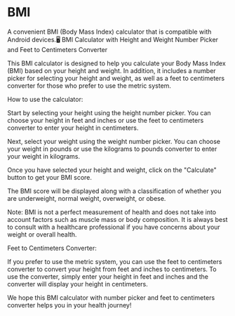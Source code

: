 # BMI
A convenient BMI (Body Mass Index) calculator that is compatible with Android devices.🖥
BMI Calculator with Height and Weight Number Picker and Feet to Centimeters Converter

This BMI calculator is designed to help you calculate your Body Mass Index (BMI) based on your height and weight. In addition, it includes a number picker for selecting your height and weight, as well as a feet to centimeters converter for those who prefer to use the metric system.

How to use the calculator:

Start by selecting your height using the height number picker. You can choose your height in feet and inches or use the feet to centimeters converter to enter your height in centimeters.

Next, select your weight using the weight number picker. You can choose your weight in pounds or use the kilograms to pounds converter to enter your weight in kilograms.

Once you have selected your height and weight, click on the "Calculate" button to get your BMI score.

The BMI score will be displayed along with a classification of whether you are underweight, normal weight, overweight, or obese.

Note: BMI is not a perfect measurement of health and does not take into account factors such as muscle mass or body composition. It is always best to consult with a healthcare professional if you have concerns about your weight or overall health.

Feet to Centimeters Converter:

If you prefer to use the metric system, you can use the feet to centimeters converter to convert your height from feet and inches to centimeters. To use the converter, simply enter your height in feet and inches and the converter will display your height in centimeters.

We hope this BMI calculator with number picker and feet to centimeters converter helps you in your health journey!
